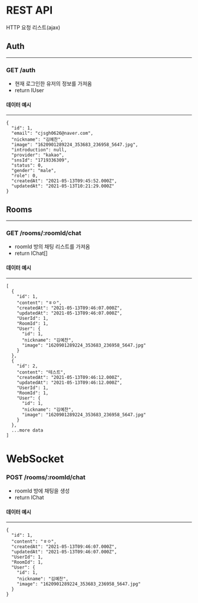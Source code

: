 # REST API

HTTP 요청 리스트(ajax)

## Auth

---

### GET /auth

- 현재 로그인한 유저의 정보를 가져옴
- return IUser

#### 데이터 예시

---

```
{
  "id": 1,
  "email": "cjsgh0626@naver.com",
  "nickname": "김예찬",
  "image": "1620901289224_353683_236958_5647.jpg",
  "introduction": null,
  "provider": "kakao",
  "snsId": "1719336309",
  "status": 0,
  "gender": "male",
  "role": 0,
  "createdAt": "2021-05-13T09:45:52.000Z",
  "updatedAt": "2021-05-13T10:21:29.000Z"
}
```

## Rooms

---

### GET /rooms/:roomId/chat

- roomId 방의 채팅 리스트를 가져옴
- return IChat[]

#### 데이터 예시

---

```
[
  {
    "id": 1,
    "content": "ㅎㅇ",
    "createdAt": "2021-05-13T09:46:07.000Z",
    "updatedAt": "2021-05-13T09:46:07.000Z",
    "UserId": 1,
    "RoomId": 1,
    "User": {
      "id": 1,
      "nickname": "김예찬",
      "image": "1620901289224_353683_236958_5647.jpg"
    }
  },
  {
    "id": 2,
    "content": "테스트",
    "createdAt": "2021-05-13T09:46:12.000Z",
    "updatedAt": "2021-05-13T09:46:12.000Z",
    "UserId": 1,
    "RoomId": 1,
    "User": {
      "id": 1,
      "nickname": "김예찬",
      "image": "1620901289224_353683_236958_5647.jpg"
    }
  },
  ...more data
]
```

# WebSocket

### POST /rooms/:roomId/chat

- roomId 방에 채팅을 생성
- return IChat

#### 데이터 예시

---

```
{
  "id": 1,
  "content": "ㅎㅇ",
  "createdAt": "2021-05-13T09:46:07.000Z",
  "updatedAt": "2021-05-13T09:46:07.000Z",
  "UserId": 1,
  "RoomId": 1,
  "User": {
    "id": 1,
    "nickname": "김예찬",
    "image": "1620901289224_353683_236958_5647.jpg"
  }
}
```
